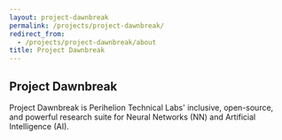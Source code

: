 ```yaml
---
layout: project-dawnbreak
permalink: /projects/project-dawnbreak/
redirect_from:
  - /projects/project-dawnbreak/about
title: Project Dawnbreak
---
```


## Project Dawnbreak

Project Dawnbreak is Perihelion Technical Labs' inclusive, open-source, and powerful research suite for Neural Networks (NN) and Artificial Intelligence (AI).

